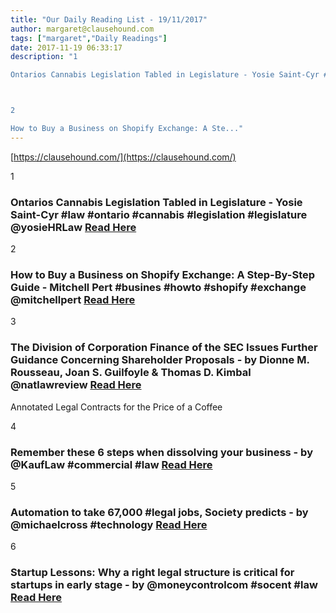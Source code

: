 ```yaml
---
title: "Our Daily Reading List - 19/11/2017"
author: margaret@clausehound.com
tags: ["margaret","Daily Readings"]
date: 2017-11-19 06:33:17
description: "1

Ontarios Cannabis Legislation Tabled in Legislature - Yosie Saint-Cyr #law #ontario #cannabis #legislation #legislature @yosieHRLaw Read Here



2

How to Buy a Business on Shopify Exchange: A Ste..."
---
```


[https://clausehound.com/](https://clausehound.com/)

1

### Ontarios Cannabis Legislation Tabled in Legislature - Yosie Saint-Cyr #law #ontario #cannabis #legislation #legislature @yosieHRLaw [Read Here](http://www.slaw.ca/2017/11/09/ontarios-cannabis-legislation-tabled-in-legislature/)

2

### How to Buy a Business on Shopify Exchange: A Step-By-Step Guide - Mitchell Pert #busines #howto #shopify #exchange @mitchellpert [Read Here](https://www.shopify.ca/blog/how-to-buy-business-shopify-exchange)

3

### The Division of Corporation Finance of the SEC Issues Further Guidance Concerning Shareholder Proposals - by Dionne M. Rousseau, Joan S. Guilfoyle & Thomas D. Kimbal @natlawreview [Read Here](https://goo.gl/QAFnCJ)

Annotated Legal Contracts
for the Price of a Coffee

4

### Remember these 6 steps when dissolving your business - by @KaufLaw #commercial #law [Read Here](https://goo.gl/4Xks37)

5

### Automation to take 67,000 #legal jobs, Society predicts - by @michaelcross #technology [Read Here](https://goo.gl/qoJmgS)

6

### Startup Lessons: Why a right legal structure is critical for startups in early stage - by @moneycontrolcom #socent #law [Read Here](https://goo.gl/nYuNQt)